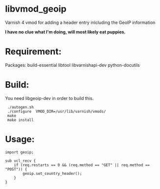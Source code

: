 libvmod_geoip
======================

Varnish 4 vmod for adding a header entry inlcluding the GeoIP information

**I have no clue what I'm doing, will most likely eat puppies.**

Requirement:
============
Packages: build-essential libtool libvarnishapi-dev python-docutils 

Build:
======
You need libgeoip-dev in order to build this.

```
 ./autogen.sh
 ./configure  VMOD_DIR=/usr/lib/varnish/vmods/
 make
 make install
```

Usage:
======
```
import geoip;

sub vcl_recv {
    if (req.restarts == 0 && (req.method == "GET" || req.method == "POST")) {
        geoip.set_country_header();
    }
}

```
